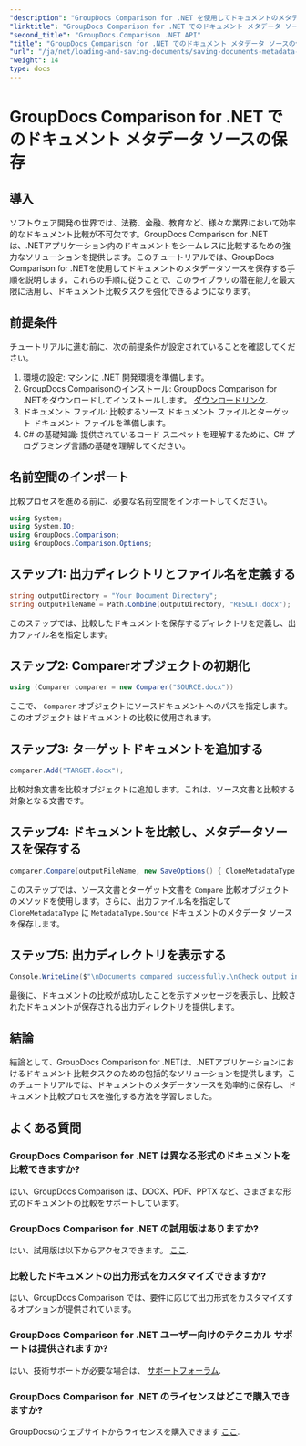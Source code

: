```yaml
---
"description": "GroupDocs Comparison for .NET を使用してドキュメントのメタデータソースを保存する方法を学びましょう。.NET でシームレスなドキュメント比較を実現するには、ステップバイステップガイドに従ってください。"
"linktitle": "GroupDocs Comparison for .NET でのドキュメント メタデータ ソースの保存"
"second_title": "GroupDocs.Comparison .NET API"
"title": "GroupDocs Comparison for .NET でのドキュメント メタデータ ソースの保存"
"url": "/ja/net/loading-and-saving-documents/saving-documents-metadata-source/"
"weight": 14
type: docs
---
```

# GroupDocs Comparison for .NET でのドキュメント メタデータ ソースの保存

## 導入
ソフトウェア開発の世界では、法務、金融、教育など、様々な業界において効率的なドキュメント比較が不可欠です。GroupDocs Comparison for .NETは、.NETアプリケーション内のドキュメントをシームレスに比較するための強力なソリューションを提供します。このチュートリアルでは、GroupDocs Comparison for .NETを使用してドキュメントのメタデータソースを保存する手順を説明します。これらの手順に従うことで、このライブラリの潜在能力を最大限に活用し、ドキュメント比較タスクを強化できるようになります。
## 前提条件
チュートリアルに進む前に、次の前提条件が設定されていることを確認してください。
1. 環境の設定: マシンに .NET 開発環境を準備します。
2. GroupDocs Comparisonのインストール: GroupDocs Comparison for .NETをダウンロードしてインストールします。 [ダウンロードリンク](https://releases。groupdocs.com/comparison/net/).
3. ドキュメント ファイル: 比較するソース ドキュメント ファイルとターゲット ドキュメント ファイルを準備します。
4. C# の基礎知識: 提供されているコード スニペットを理解するために、C# プログラミング言語の基礎を理解してください。

## 名前空間のインポート
比較プロセスを進める前に、必要な名前空間をインポートしてください。
```csharp
using System;
using System.IO;
using GroupDocs.Comparison;
using GroupDocs.Comparison.Options;
```

## ステップ1: 出力ディレクトリとファイル名を定義する
```csharp
string outputDirectory = "Your Document Directory";
string outputFileName = Path.Combine(outputDirectory, "RESULT.docx");
```
このステップでは、比較したドキュメントを保存するディレクトリを定義し、出力ファイル名を指定します。
## ステップ2: Comparerオブジェクトの初期化
```csharp
using (Comparer comparer = new Comparer("SOURCE.docx"))
```
ここで、 `Comparer` オブジェクトにソースドキュメントへのパスを指定します。このオブジェクトはドキュメントの比較に使用されます。
## ステップ3: ターゲットドキュメントを追加する
```csharp
comparer.Add("TARGET.docx");
```
比較対象文書を比較オブジェクトに追加します。これは、ソース文書と比較する対象となる文書です。
## ステップ4: ドキュメントを比較し、メタデータソースを保存する
```csharp
comparer.Compare(outputFileName, new SaveOptions() { CloneMetadataType = MetadataType.Source });
```
このステップでは、ソース文書とターゲット文書を `Compare` 比較オブジェクトのメソッドを使用します。さらに、出力ファイル名を指定して `CloneMetadataType` に `MetadataType.Source` ドキュメントのメタデータ ソースを保存します。
## ステップ5: 出力ディレクトリを表示する
```csharp
Console.WriteLine($"\nDocuments compared successfully.\nCheck output in {outputDirectory}.");
```
最後に、ドキュメントの比較が成功したことを示すメッセージを表示し、比較されたドキュメントが保存される出力ディレクトリを提供します。

## 結論
結論として、GroupDocs Comparison for .NETは、.NETアプリケーションにおけるドキュメント比較タスクのための包括的なソリューションを提供します。このチュートリアルでは、ドキュメントのメタデータソースを効率的に保存し、ドキュメント比較プロセスを強化する方法を学習しました。
## よくある質問
### GroupDocs Comparison for .NET は異なる形式のドキュメントを比較できますか?
はい、GroupDocs Comparison は、DOCX、PDF、PPTX など、さまざまな形式のドキュメントの比較をサポートしています。
### GroupDocs Comparison for .NET の試用版はありますか?
はい、試用版は以下からアクセスできます。 [ここ](https://releases。groupdocs.com/).
### 比較したドキュメントの出力形式をカスタマイズできますか?
はい、GroupDocs Comparison では、要件に応じて出力形式をカスタマイズするオプションが提供されています。
### GroupDocs Comparison for .NET ユーザー向けのテクニカル サポートは提供されますか?
はい、技術サポートが必要な場合は、 [サポートフォーラム](https://forum。groupdocs.com/c/comparison/12).
### GroupDocs Comparison for .NET のライセンスはどこで購入できますか?
GroupDocsのウェブサイトからライセンスを購入できます [ここ](https://purchase。groupdocs.com/buy).